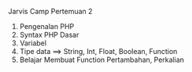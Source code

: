 Jarvis Camp Pertemuan 2

1. Pengenalan PHP
2. Syntax PHP Dasar
3. Variabel
4. Tipe data ==> String, Int, Float, Boolean, Function
5. Belajar Membuat Function Pertambahan, Perkalian